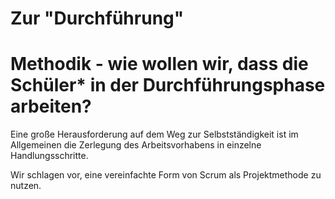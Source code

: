 # Zur "Durchführung"

# Methodik - wie wollen wir, dass die Schüler\* in der Durchführungsphase arbeiten?

Eine große Herausforderung auf dem Weg zur Selbstständigkeit ist im Allgemeinen die Zerlegung des Arbeitsvorhabens in einzelne Handlungsschritte.

Wir schlagen vor, eine vereinfachte Form von Scrum als Projektmethode zu nutzen.

